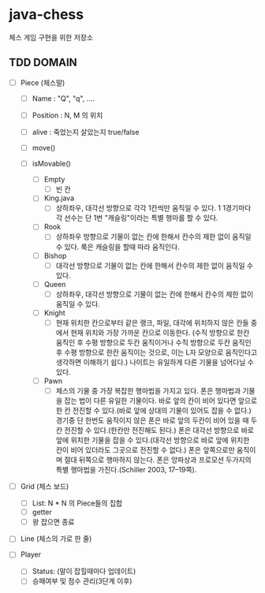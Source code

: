 # java-chess

체스 게임 구현을 위한 저장소

## TDD DOMAIN

- [ ] Piece (체스말)
    - [ ] Name : "Q", "q", ....
    - [ ] Position : N, M 의 위치
    - [ ] alive : 죽었는지 살았는지 true/false
    - [ ] move()
    - [ ] isMovable()
      
      - [ ] Empty
        - [ ] 빈 칸
      - [ ] King.java
        - [ ] 상하좌우, 대각선 방향으로 각각 1칸씩만 움직일 수 있다. 1 1경기마다 각 선수는 단 1번 "캐슬링"이라는 특별 행마를 할 수 있다.
      - [ ] Rook
        - [ ] 상하좌우 방향으로 기물이 없는 칸에 한해서 칸수의 제한 없이 움직일 수 있다. 룩은 캐슬링을 할때 따라 움직인다.
      - [ ] Bishop
        - [ ] 대각선 방향으로 기물이 없는 칸에 한해서 칸수의 제한 없이 움직일 수 있다.
      - [ ] Queen
        - [ ] 상하좌우, 대각선 방향으로 기물이 없는 칸에 한해서 칸수의 제한 없이 움직일 수 있다.
      - [ ] Knight
        - [ ] 현재 위치한 칸으로부터 같은 랭크, 파일, 대각에 위치하지 않은 칸들 중에서 현재 위치와 가장 가까운 칸으로 이동한다. (수직 방향으로 한칸 움직인 후 수평 방향으로 두칸 움직이거나 수직 방향으로 두칸 움직인 후 수평 방향으로 한칸 움직이는 것으로, 이는 L자 모양으로 움직인다고 생각하면 이해하기 쉽다.) 나이트는 유일하게 다른 기물을 넘어다닐 수 있다.
      - [ ] Pawn
        - [ ] 체스의 기물 중 가장 복잡한 행마법을 가지고 있다.
          폰은 행마법과 기물을 잡는 법이 다른 유일한 기물이다.
          바로 앞의 칸이 비어 있다면 앞으로 한 칸 전진할 수 있다.(바로 앞에 상대의 기물이 있어도 잡을 수 없다.)
          경기중 단 한번도 움직이지 않은 폰은 바로 앞의 두칸이 비어 있을 때 두칸 전진할 수 있다.(한칸만 전진해도 된다.) 폰은 대각선 방향으로 바로 앞에 위치한 기물을 잡을 수 있다.(대각선 방향으로 바로 앞에 위치한 칸이 비어 있더라도 그곳으로 전진할 수 없다.)
          폰은 앞쪽으로만 움직이며 절대 뒤쪽으로 행마하지 않는다.
          폰은 앙파상과 프로모션 두가지의 특별 행마법을 가진다.(Schiller 2003, 17–19쪽).
- [ ] Grid (체스 보드)
  - [ ] List<Line>: N * N 의 Piece들의 집합
  - [ ] getter
  - [ ] 왕 잡으면 종료

- [ ] Line (체스의 가로 한 줄)
  
- [ ] Player
  - [ ] Status: (말이 잡힐때마다 업데이트)
  - [ ] 승패여부 및 점수 관리(3단계 이후)
